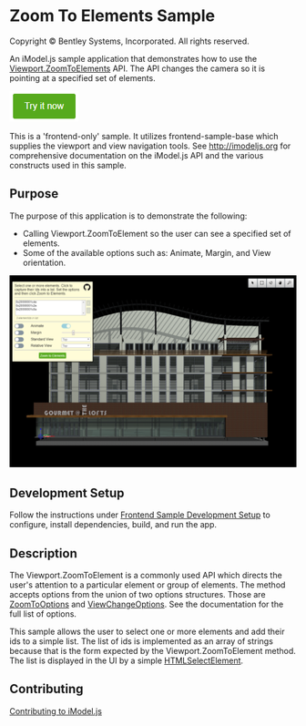 # Zoom To Elements Sample

Copyright © Bentley Systems, Incorporated. All rights reserved.

An iModel.js sample application that demonstrates how to use the [Viewport.ZoomToElements](https://imodeljs.github.io/iModelJs-docs-output/reference/imodeljs-frontend/views/viewport/zoomtoelements/) API.  The API changes the camera so it is pointing at a specified set of elements.

[![Click to run the demo](../../tools/frontend-sample-base/docs/try-it-now.png)](https://zoomtoelementssample.z13.web.core.windows.net/)

This is a 'frontend-only' sample.  It utilizes frontend-sample-base which supplies the viewport and view navigation tools. See http://imodeljs.org for comprehensive documentation on the iModel.js API and the various constructs used in this sample.

## Purpose

The purpose of this application is to demonstrate the following:

- Calling Viewport.ZoomToElement so the user can see a specified set of elements.
- Some of the available options such as: Animate, Margin, and View orientation.

![Screenshot of the application](./docs/overview.png)

## Development Setup

Follow the instructions under [Frontend Sample Development Setup](../../README.md#frontend-sample-development-setup) to configure, install dependencies, build, and run the app.

## Description

The Viewport.ZoomToElement is a commonly used API which directs the user's attention to a particular element or group of elements.  The method accepts options from the union of two options structures.  Those are [ZoomToOptions](https://imodeljs.github.io/iModelJs-docs-output/reference/imodeljs-frontend/views/zoomtooptions) and [ViewChangeOptions](https://imodeljs.github.io/iModelJs-docs-output/reference/imodeljs-frontend/views/viewchangeoptions).  See the documentation for the full list of options.

This sample allows the user to select one or more elements and add their ids to a simple list.  The list of ids is implemented as an array of strings because that is the form expected by the Viewport.ZoomToElement method.  The list is displayed in the UI by a simple [HTMLSelectElement](https://developer.mozilla.org/en-US/docs/Web/API/HTMLSelectElement).

## Contributing

[Contributing to iModel.js](https://github.com/imodeljs/imodeljs/blob/master/CONTRIBUTING.md)
